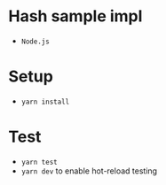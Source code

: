 # Hash sample impl
- `Node.js`

# Setup
- `yarn install`

# Test
- `yarn test`
- `yarn dev` to enable hot-reload testing
